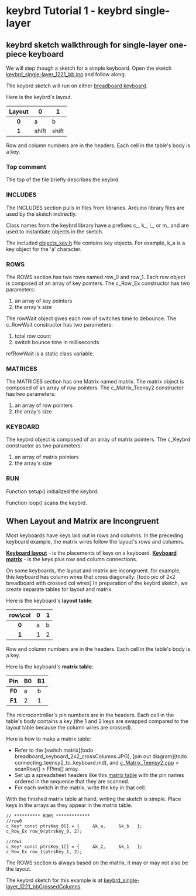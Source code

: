keybrd Tutorial 1 - keybrd single-layer
=======================================

## keybrd sketch walkthrough for single-layer one-piece keyboard
We will step though a sketch for a simple keyboard.
Open the sketch [keybrd_single-layer_1221_bb.ino](../keybrd_sketches/keybrd_single-layer/keybrd_single-layer_1221_bb/keybrd_single-layer_1221_bb.ino) and follow along.

The keybrd sketch will run on either [breadboard keyboard](todo).

Here is the keybrd's layout.

 | Layout | **0** | **1** |  
 |:------:|-------|-------|  
 |  **0** | a     | b     |  
 |  **1** | shift | shift |  

Row and column numbers are in the headers.
Each cell in the table's body is a key.

### Top comment
The top of the file briefly describes the keybrd.

### INCLUDES
The INCLUDES section pulls in files from libraries.
Arduino library files are used by the sketch indirectly.

Class names from the keybrd library have a prefixes c\_, k\_, l\_, or m\_
 and are used to instantiate objects in the sketch.

The included [objects_key.h](../libraries/keybrd/objects_key.h) file contains key objects.
For example, k_a is a key object for the 'a' character.

### ROWS
The ROWS section has two rows named row_0 and row_1.
Each row object is composed of an array of key pointers.
The c_Row_Ex constructor has two parameters:
1. an array of key pointers
2. the array's size

The rowWait object gives each row of switches time to debounce.
The c_RowWait constructor has two parameters:
1. total row count
2. switch bounce time in milliseconds

refRowWait is a static class variable.

### MATRICES
The MATRICES section has one Matrix named matrix.
The matrix object is composed of an array of row pointers.
The c_Matrix_Teensy2 constructor has two parameters:
1. an array of row pointers
2. the array's size

### KEYBOARD
The keybrd object is composed of an array of matrix pointers.
The c_Keybrd constructor as two parameters:
1. an array of matrix pointers
2. the array's size

### RUN
Function setup() initialized the keybrd.

Function loop() scans the keybrd.

## When Layout and Matrix are Incongruent
Most keyboards have keys laid out in rows and columns.
In the preceding keyboard example, the matrix wires follow the layout's rows and columns.

**[Keyboard layout](http://en.wikipedia.org/wiki/Keyboard_layout)** -
is the placements of keys on a keyboard.
**[Keyboard matrix](http://deskthority.net/wiki/Matrix)** -
is the keys plus row and column connections.

On some keyboards, the layout and matrix are incongruent.
for example, this keyboard has column wires that cross diagonally:
	[todo pic of 2x2 breadboard with crossed col wires]
In preparation of the keybrd sketch, we create separate tables for layout and matrix.

Here is the keyboard's **layout table**:

 | row\col | **0** | **1** |  
 |:-------:|-------|-------|
 |  **0**  | a     | b     |  
 |  **1**  | 1     | 2     |  

Row and column numbers are in the headers.
Each cell in the table's body is a key.

Here is the keyboard's **matrix table**:

 |   Pin  | **B0** | **B1** |  
 |:------:|--------|--------|  
 | **F0** | a      | b      |  
 | **F1** | 2      | 1      |  

The microcontroller's pin numbers are in the headers.
Each cell in the table's body contains a key
(the 1 and 2 keys are swapped compared to the layout table because the column wires are crossed).

Here is how to make a matrix table:
* Refer to the
  [switch matrix](todo breadboard_keyboard_2x2_crossColumns.JPG),
  [pin out diagram](todo connecting_teensy2_to_keyboard.md), and
  [c_Matrix_Teensy2.cpp](../libraries/keybrd/c_Matrix_Teensy2.cpp) > scanRow() > FPins[] array.
* Set up a spreadsheet headers like this
  [matrix table](../keybrd_sketches/keybrd_multi-layer/keybrd_multi-layer_1221_bbCrossedColumns/keybrd_single-layer_1221_bbCrossedColumns_tables.ods)
  with the pin names ordered in the sequence that they are scanned.
* For each switch in the matrix, write the key in that cell.

With the finished matrix table at hand, writing the sketch is simple.
Place keys in the arrays as they appear in the matrix table.

```
// ********** ROWS *************
//row0
c_Key* const ptrsKey_0[] = {     &k_a,     &k_b   };
c_Row_Ex row_0(ptrsKey_0, 2);

//row1
c_Key* const ptrsKey_1[] = {     &k_2,     &k_1   };
c_Row_Ex row_1(ptrsKey_1, 2);
```
The ROWS section is always based on the matrix, it may or may not also be the layout.

The keybrd sketch for this example is at [keybrd_single-layer_1221_bbCrossedColumns](../keybrd_sketches/keybrd_single-layer/keybrd_single-layer_1221_bbCrossedColumns/keybrd_single-layer_1221_bbCrossedColumns).
